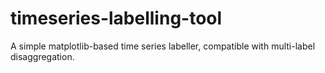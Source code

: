 # timeseries-labelling-tool
A simple matplotlib-based time series labeller, compatible with multi-label disaggregation.

